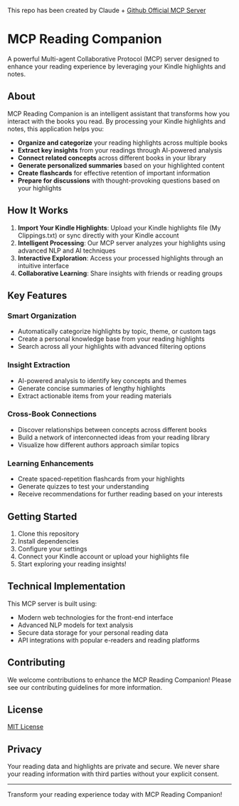 This repo has been created by Claude + [Github Official MCP Server](https://mcp.so/server/github/modelcontextprotocol)

# MCP Reading Companion

A powerful Multi-agent Collaborative Protocol (MCP) server designed to enhance your reading experience by leveraging your Kindle highlights and notes.

## About

MCP Reading Companion is an intelligent assistant that transforms how you interact with the books you read. By processing your Kindle highlights and notes, this application helps you:

- **Organize and categorize** your reading highlights across multiple books
- **Extract key insights** from your readings through AI-powered analysis
- **Connect related concepts** across different books in your library
- **Generate personalized summaries** based on your highlighted content
- **Create flashcards** for effective retention of important information
- **Prepare for discussions** with thought-provoking questions based on your highlights

## How It Works

1. **Import Your Kindle Highlights**: Upload your Kindle highlights file (My Clippings.txt) or sync directly with your Kindle account
2. **Intelligent Processing**: Our MCP server analyzes your highlights using advanced NLP and AI techniques
3. **Interactive Exploration**: Access your processed highlights through an intuitive interface
4. **Collaborative Learning**: Share insights with friends or reading groups

## Key Features

### Smart Organization
- Automatically categorize highlights by topic, theme, or custom tags
- Create a personal knowledge base from your reading highlights
- Search across all your highlights with advanced filtering options

### Insight Extraction
- AI-powered analysis to identify key concepts and themes
- Generate concise summaries of lengthy highlights
- Extract actionable items from your reading materials

### Cross-Book Connections
- Discover relationships between concepts across different books
- Build a network of interconnected ideas from your reading library
- Visualize how different authors approach similar topics

### Learning Enhancements
- Create spaced-repetition flashcards from your highlights
- Generate quizzes to test your understanding
- Receive recommendations for further reading based on your interests

## Getting Started

1. Clone this repository
2. Install dependencies
3. Configure your settings
4. Connect your Kindle account or upload your highlights file
5. Start exploring your reading insights!

## Technical Implementation

This MCP server is built using:
- Modern web technologies for the front-end interface
- Advanced NLP models for text analysis
- Secure data storage for your personal reading data
- API integrations with popular e-readers and reading platforms

## Contributing

We welcome contributions to enhance the MCP Reading Companion! Please see our contributing guidelines for more information.

## License

[MIT License](LICENSE)

## Privacy

Your reading data and highlights are private and secure. We never share your reading information with third parties without your explicit consent.

---

Transform your reading experience today with MCP Reading Companion!
